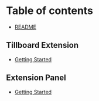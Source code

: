 # Table of contents

* [README](README.md)

## Tillboard Extension

* [Getting Started](tillboard-extension/getting-started.md)

## Extension Panel

* [Getting Started](extension-panel/getting-started.md)

